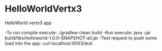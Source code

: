 # HelloWorldVertx3
HelloWorld vertx3 app

-To run compile execute: ./gradlew clean build
-Run execute: java -jar build/libs/helloworld-1.0.0-SNAPSHOT-all.jar
-Test request to push some load into the app: curl localhost:9003/test
